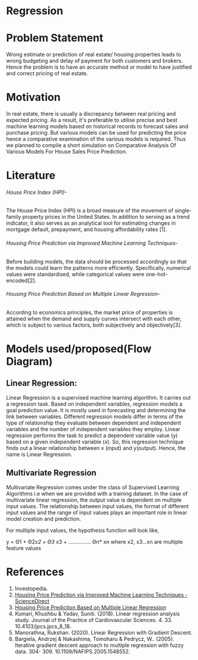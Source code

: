 # Regression
# Problem Statement
Wrong estimate or prediction of real estate/ housing properties leads to wrong budgeting and delay of payment for both customers and brokers. Hence the problem is to have an accurate method or model to have justified and correct pricing of real estate.
# Motivation
In real estate, there is usually a discrepancy between real pricing and expected pricing. As a result, it's preferable to utilise precise and best machine learning models based on historical records to forecast sales and purchase pricing. But various models can be used for predicting the price hence a comparative examination of the various models is required. Thus we planned to compile a short simulation on Comparative Analysis Of Various Models For House Sales Price  Prediction.
# Literature
###### House Price Index (HPI)-
The House Price Index (HPI) is a broad measure of the movement of single-family property prices in the United States. In addition to serving as a trend indicator, it also serves as an analytical tool for estimating changes in mortgage default, prepayment, and housing affordability rates [1].
###### Housing Price Prediction via Improved Machine Learning Techniques-
Before building models, the data should be processed accordingly so that the models could learn the patterns more efficiently. Specifically, numerical values were standardised, while categorical values were one-hot-encoded[2].
###### Housing Price Prediction Based on Multiple Linear Regression-
According to economics principles, the market price of properties is attained when the demand and supply curves intersect with each other, which is subject to various factors, both subjectively and objectively[3]. 


# Models used/proposed(Flow Diagram)

## Linear Regression:

Linear Regression is a supervised machine learning algorithm. It carries out a regression task. Based on independent variables, regression models a goal prediction value. It is mostly used in forecasting and determining the link between variables. Different regression models differ in terms of the type of relationship they evaluate between dependent and independent variables and the number of independent variables they employ.
Linear regression performs the task to predict a dependent variable value (y) based on a given independent variable (x). So, this regression technique finds out a linear relationship between x (input) and y(output). Hence, the name is Linear Regression. 

## Multivariate Regression
Multivariate Regression comes under the class of Supervised Learning Algorithms i.e when we are provided with a training dataset. In the case of multivariate linear regression, the output value is dependent on multiple input values. The relationship between input values, the format of different input values and the range of input values plays an important role in linear model creation and prediction.

For multiple input values, the hypothesis function will look like,

 y = Θ1 + Θ2*x2  + Θ3* x3 + …………… Θn* xn
where x2, x3...xn  are multiple feature values

# References
1. Investopedia.
2. [Housing Price Prediction via Improved Machine Learning Techniques - ScienceDirect](https://www.sciencedirect.com/science/article/pii/S1877050920316318)
3. [Housing Price Prediction Based on Multiple Linear Regression ](https://www.hindawi.com/journals/sp/2021/7678931/)
4. Kumari, Khushbu & Yadav, Suniti. (2018). Linear regression analysis study. Journal of the Practice of Cardiovascular Sciences. 4. 33. 10.4103/jpcs.jpcs_8_18. 
5. Manorathna, Rukshan. (2020). Linear Regression with Gradient Descent. 
6. Bargiela, Andrzej & Nakashima, Tomoharu & Pedrycz, W.. (2005). Iterative gradient descent approach to multiple regression with fuzzy data. 304- 309. 10.1109/NAFIPS.2005.1548552. 



			

   	
